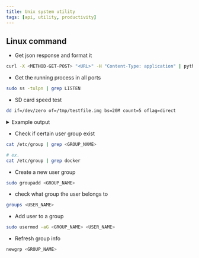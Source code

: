 ```yaml
---
title: Unix system utility
tags: [api, utility, productivity]
---
```


## Linux command

- Get json response and format it

```bash
curl -X <METHOD-GET-POST> "<URL>" -H "Content-Type: application" | python -m json.tool
```

- Get the running process in all ports

```bash
sudo ss -tulpn | grep LISTEN
```

- SD card speed test

```bash
dd if=/dev/zero of=/tmp/testfile.img bs=20M count=5 oflag=direct
```

<details>
<summary>Example output</summary>

```bash title="SD card speed test"
pi@raspberrypi:~ $ dd if=/dev/zero of=/tmp/testfile.img bs=20M count=5 oflag=direct
5+0 records in
5+0 records out
104857600 bytes (105 MB, 100 MiB) copied, 3.35802 s, 31.2 MB/s
```

</details>

- Check if certain user group exist

```bash
cat /etc/group | grep <GROUP_NAME>

# ex.
cat /etc/group | grep docker
```

- Create a new user group

```bash
sudo groupadd <GROUP_NAME>
```

- check what group the user belongs to

```bash
groups <USER_NAME>
```

- Add user to a group

```bash
sudo usermod -aG <GROUP_NAME> <USER_NAME>
```

- Refresh group info

```bash
newgrp <GROUP_NAME>
```
